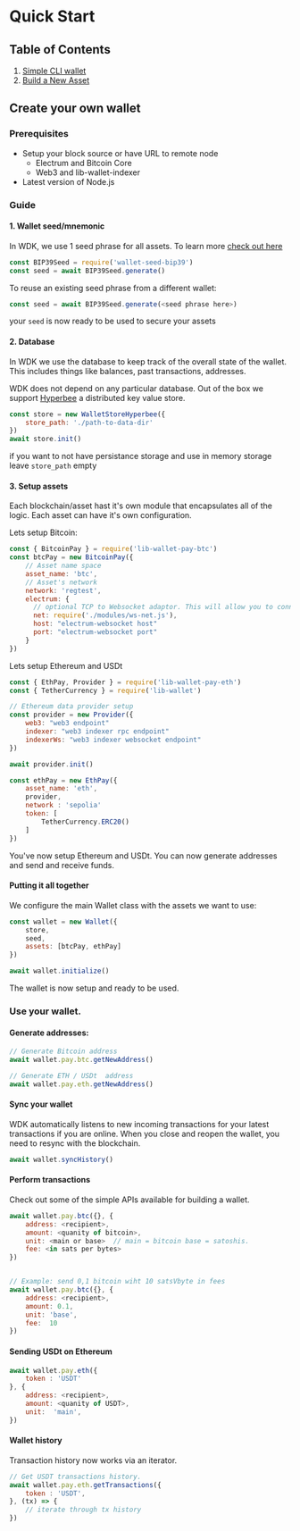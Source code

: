 
# Quick Start


## Table of Contents
1. [Simple CLI wallet](#create-your-own-wallet)
2. [Build a New Asset](./new-asset.md)




## Create your own wallet


### Prerequisites
- Setup your block source or have URL to remote node
    - Electrum and Bitcoin Core
    - Web3 and lib-wallet-indexer
- Latest version of Node.js

### Guide

#### 1. Wallet seed/mnemonic
In WDK, we use 1 seed phrase for all assets. To learn more [check out here](https://planb.network/en/courses/cyp201)


```javascript
const BIP39Seed = require('wallet-seed-bip39')
const seed = await BIP39Seed.generate()
```

To reuse an existing seed phrase from a different wallet:
```javascript
const seed = await BIP39Seed.generate(<seed phrase here>)
```

your `seed` is now ready to be used to secure your assets

#### 2. Database

In WDK we use the database to keep track of the overall state of the wallet. This includes things like balances, past transactions, addresses.

WDK does not depend on any particular database. Out of the box we support [Hyperbee](https://github.com/holepunchto/hyperbee) a distributed key value store.

```javascript
const store = new WalletStoreHyperbee({
    store_path: './path-to-data-dir'
})
await store.init()
```

if you want to not have persistance storage and use in memory storage leave `store_path` empty

#### 3. Setup assets
Each blockchain/asset hast it's own module that encapsulates all of the logic. Each asset can have it's own configuration.


Lets setup Bitcoin:
```javascript
const { BitcoinPay } = require('lib-wallet-pay-btc')
const btcPay = new BitcoinPay({
    // Asset name space
    asset_name: 'btc',
    // Asset's network
    network: 'regtest',
    electrum: {
      // optional TCP to Websocket adaptor. This will allow you to connect to a websocket electrum node
      net: require('./modules/ws-net.js'),
      host: "electrum-websocket host"
      port: "electrum-websocket port"
    }
})

```

Lets setup Ethereum and USDt
```javascript
const { EthPay, Provider } = require('lib-wallet-pay-eth')
const { TetherCurrency } = require('lib-wallet')

// Ethereum data provider setup
const provider = new Provider({
    web3: "web3 endpoint" 
    indexer: "web3 indexer rpc endpoint"
    indexerWs: "web3 indexer websocket endpoint"
})

await provider.init()

const ethPay = new EthPay({
    asset_name: 'eth',
    provider,
    network : 'sepolia'
    token: [
        TetherCurrency.ERC20()
    ]
})

```

You've now setup Ethereum and USDt. You can now generate addresses and send and receive funds.

#### Putting it all together

We configure the main Wallet class with the assets we want to use:


```javascript
const wallet = new Wallet({
    store,
    seed,
    assets: [btcPay, ethPay]
})

await wallet.initialize()
```

The wallet is now setup and ready to be used.



### Use your wallet.

#### Generate addresses:

```javascript
// Generate Bitcoin address
await wallet.pay.btc.getNewAddress()

// Generate ETH / USDt  address
await wallet.pay.eth.getNewAddress()
```

#### Sync your wallet

WDK automatically listens to new incoming transactions for your latest transactions if you are online. When you close and reopen the wallet, you need to resync with the blockchain.

```javascript
await wallet.syncHistory()
```

#### Perform transactions

Check out some of the simple APIs available for building a wallet.


```javascript
await wallet.pay.btc({}, {
    address: <recipient>,
    amount: <quanity of bitcoin>,
    unit: <main or base>  // main = bitcoin base = satoshis. 
    fee: <in sats per bytes>
})


// Example: send 0,1 bitcoin wiht 10 satsVbyte in fees
await wallet.pay.btc({}, {
    address: <recipient>,
    amount: 0.1,
    unit: 'base',
    fee:  10
})

```

#### Sending USDt on Ethereum 

```javascript
await wallet.pay.eth({
    token : 'USDT'
}, {
    address: <recipient>,
    amount: <quanity of USDT>,
    unit:  'main',
})
```


#### Wallet history

Transaction history now works via an iterator.

```javascript
// Get USDT transactions history.
await wallet.pay.eth.getTransactions({
    token : 'USDT',
}, (tx) => {
    // iterate through tx history
})
```


